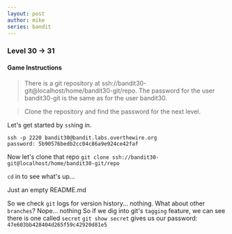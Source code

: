 ```yaml
---
layout: post
author: mike
series: bandit
---
```

### Level 30 -> 31
#### Game Instructions
> There is a git repository at ssh://bandit30-git@localhost/home/bandit30-git/repo. The password for the user bandit30-git is the same as for the user bandit30.

> Clone the repository and find the password for the next level.

Let's get started by `ssh`ing in.
```
ssh -p 2220 bandit30@bandit.labs.overthewire.org
password: 5b90576bedb2cc04c86a9e924ce42faf
```
Now let's clone that repo
`git clone ssh://bandit30-git@localhost/home/bandit30-git/repo`

`cd` in to see what's up...

Just an empty README.md

So we check `git` logs for version history... nothing.
What about other `branches`? Nope... nothing
So if we dig into git's `tagging` feature, we can see there is one called `secret`
`git show secret` gives us our password:
`47e603bb428404d265f59c42920d81e5`
